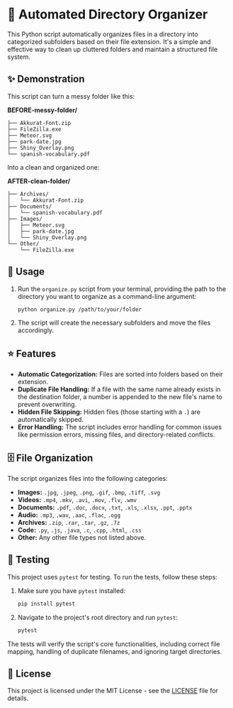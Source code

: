 # 📁 Automated Directory Organizer

This Python script automatically organizes files in a directory into categorized subfolders based on their file extension. It's a simple and effective way to clean up cluttered folders and maintain a structured file system.

## ✨ Demonstration

This script can turn a messy folder like this:

**BEFORE-messy-folder/**

```
├── Akkurat-Font.zip
├── FileZilla.exe
├── Meteor.svg
├── park-date.jpg
├── Shiny_Overlay.png
└── spanish-vocabulary.pdf
```

Into a clean and organized one:

**AFTER-clean-folder/**

```
├── Archives/
│   └── Akkurat-Font.zip
├── Documents/
│   └── spanish-vocabulary.pdf
├── Images/
│   ├── Meteor.svg
│   ├── park-date.jpg
│   └── Shiny_Overlay.png
└── Other/
    └── FileZilla.exe
```

## 🚀 Usage

1.  Run the `organize.py` script from your terminal, providing the path to the directory you want to organize as a command-line argument:
    ```bash
    python organize.py /path/to/your/folder
    ```
2.  The script will create the necessary subfolders and move the files accordingly.

## ⭐ Features

- **Automatic Categorization:** Files are sorted into folders based on their extension.
- **Duplicate File Handling:** If a file with the same name already exists in the destination folder, a number is appended to the new file's name to prevent overwriting.
- **Hidden File Skipping:** Hidden files (those starting with a `.`) are automatically skipped.
- **Error Handling:** The script includes error handling for common issues like permission errors, missing files, and directory-related conflicts.

## 🗄️ File Organization

The script organizes files into the following categories:

- **Images:** `.jpg`, `.jpeg`, `.png`, `.gif`, `.bmp`, `.tiff`, `.svg`
- **Videos:** `.mp4`, `.mkv`, `.avi`, `.mov`, `.flv`, `.wmv`
- **Documents:** `.pdf`, `.doc`, `.docx`, `.txt`, `.xls`, `.xlsx`, `.ppt`, `.pptx`
- **Audio:** `.mp3`, `.wav`, `.aac`, `.flac`, `.ogg`
- **Archives:** `.zip`, `.rar`, `.tar`, `.gz`, `.7z`
- **Code:** `.py`, `.js`, `.java`, `.c`, `.cpp`, `.html`, `.css`
- **Other:** Any other file types not listed above.

## 🧪 Testing

This project uses `pytest` for testing. To run the tests, follow these steps:

1.  Make sure you have `pytest` installed:
    ```bash
    pip install pytest
    ```
2.  Navigate to the project's root directory and run `pytest`:
    ```bash
    pytest
    ```
The tests will verify the script's core functionalities, including correct file mapping, handling of duplicate filenames, and ignoring target directories.

## 📄 License

This project is licensed under the MIT License - see the [LICENSE](LICENSE) file for details.

